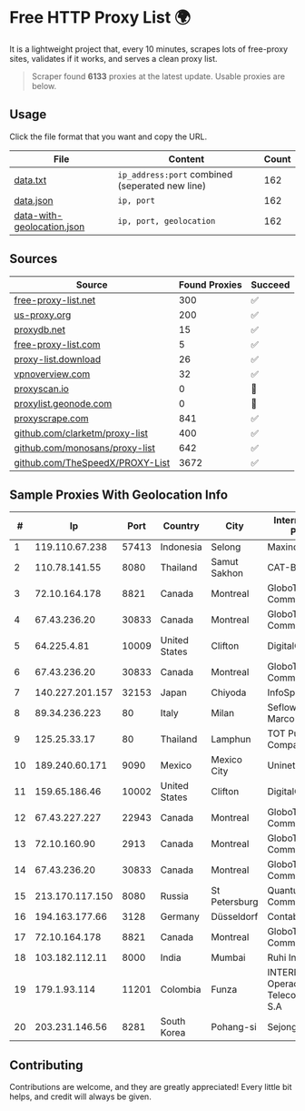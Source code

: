 
# Free HTTP Proxy List 🌍

It is a lightweight project that, every 10 minutes, scrapes lots of free-proxy sites, validates if it works, and serves a clean proxy list.


> Scraper found **6133** proxies at the latest update. Usable proxies are below.

## Usage

Click the file format that you want and copy the URL.


|File|Content|Count|
|----|-------|-----|
|[data.txt](https://raw.githubusercontent.com/themiralay/Proxy-List-World/master/data.txt)|`ip_address:port` combined (seperated new line)|162|
|[data.json](https://raw.githubusercontent.com/themiralay/Proxy-List-World/master/data.json)|`ip, port`|162|
|[data-with-geolocation.json](https://raw.githubusercontent.com/themiralay/Proxy-List-World/master/data-with-geolocation.json)|`ip, port, geolocation`|162|

## Sources

|Source|Found Proxies|Succeed|
|------|-------------|-------|
|[free-proxy-list.net](https://free-proxy-list.net)|300|✅|
|[us-proxy.org](https://www.us-proxy.org)|200|✅|
|[proxydb.net](http://proxydb.net)|15|✅|
|[free-proxy-list.com](https://free-proxy-list.com/?page=&port=&type%5B%5D=http&type%5B%5D=https&up_time=0&search=Search)|5|✅|
|[proxy-list.download](https://www.proxy-list.download/HTTP)|26|✅|
|[vpnoverview.com](https://vpnoverview.com/privacy/anonymous-browsing/free-proxy-servers)|32|✅|
|[proxyscan.io](https://www.proxyscan.io)|0|🚫|
|[proxylist.geonode.com](https://proxylist.geonode.com/api/proxy-list?limit=300&page=1&sort_by=lastChecked&sort_type=desc&protocols=http,https)|0|🚫|
|[proxyscrape.com](https://api.proxyscrape.com/v2/?request=displayproxies&protocol=http&timeout=10000&country=all&ssl=all&anonymity=all)|841|✅|
|[github.com/clarketm/proxy-list](https://raw.githubusercontent.com/clarketm/proxy-list/master/proxy-list-raw.txt)|400|✅|
|[github.com/monosans/proxy-list](https://raw.githubusercontent.com/monosans/proxy-list/main/proxies/http.txt)|642|✅|
|[github.com/TheSpeedX/PROXY-List](https://raw.githubusercontent.com/TheSpeedX/PROXY-List/master/http.txt)|3672|✅|


## Sample Proxies With Geolocation Info

|#|Ip|Port|Country|City|Internet Service Provider|
|-|--|----|-------|----|-------------------------|
|1|119.110.67.238|57413|Indonesia|Selong|Maxindo|
|2|110.78.141.55|8080|Thailand|Samut Sakhon|CAT-BB|
|3|72.10.164.178|8821|Canada|Montreal|GloboTech Communications|
|4|67.43.236.20|30833|Canada|Montreal|GloboTech Communications|
|5|64.225.4.81|10009|United States|Clifton|DigitalOcean, LLC|
|6|67.43.236.20|30833|Canada|Montreal|GloboTech Communications|
|7|140.227.201.157|32153|Japan|Chiyoda|InfoSphere|
|8|89.34.236.223|80|Italy|Milan|Seflow S.N.C. Di Marco Brame' & C.|
|9|125.25.33.17|80|Thailand|Lamphun|TOT Public Company Limited|
|10|189.240.60.171|9090|Mexico|Mexico City|Uninet S.A. de C.V.|
|11|159.65.186.46|10002|United States|Clifton|DigitalOcean, LLC|
|12|67.43.227.227|22943|Canada|Montreal|GloboTech Communications|
|13|72.10.160.90|2913|Canada|Montreal|GloboTech Communications|
|14|67.43.236.20|30833|Canada|Montreal|GloboTech Communications|
|15|213.170.117.150|8080|Russia|St Petersburg|Quantum Communications|
|16|194.163.177.66|3128|Germany|Düsseldorf|Contabo GmbH|
|17|72.10.164.178|8821|Canada|Montreal|GloboTech Communications|
|18|103.182.112.11|8000|India|Mumbai|Ruhi Infotech|
|19|179.1.93.114|11201|Colombia|Funza|INTERNEXA Brasil Operadora de TelecomunicaÔÔes S.A|
|20|203.231.146.56|8281|South Korea|Pohang-si|Sejong Telecom|



## Contributing

Contributions are welcome, and they are greatly appreciated! Every
little bit helps, and credit will always be given.

